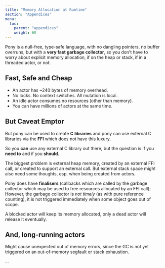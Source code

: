 ```yaml
---
title: "Memory Allocation at Runtime"
section: "Appendices"
menu:
  toc:
    parent: "appendices"
    weight: 60
---
```


Pony is a null-free, type-safe language, with no dangling pointers, no buffer overruns, but with a **very fast garbage collector**, so you don't have to worry about explicit memory allocation, if on the heap or stack, if in a threaded actor, or not.

## Fast, Safe and Cheap

* An actor has ~240 bytes of memory overhead.
* No locks. No context switches. All mutation is local.
* An idle actor consumes no resources (other than memory).
* You can have millions of actors at the same time.

## But Caveat Emptor

But pony can be used to create **C libraries** and pony can use external C libraries via the **FFI** which does not have this luxury.

So you **can** use any external C library out there, but the question is if you **need to** and if you **should**.

The biggest problem is external heap memory, created by an external FFI call, or created to support an external call. But external stack space might also need some thoughts, esp. when being created from actors.

Pony does have **finalisers** (callbacks which are called by the garbage collector which may be used to free resources allocated by an FFI call); However, the garbage collector is _not timely_ (as with pure reference counting), it is not triggered immediately when some object goes out of scope.

A blocked actor will keep its memory allocated, only a dead actor will release it eventually.

## And, long-running actors

Might cause unexpected out of memory errors, since the GC is not yet triggered on an out-of-memory segfault or stack exhaustion.

...

